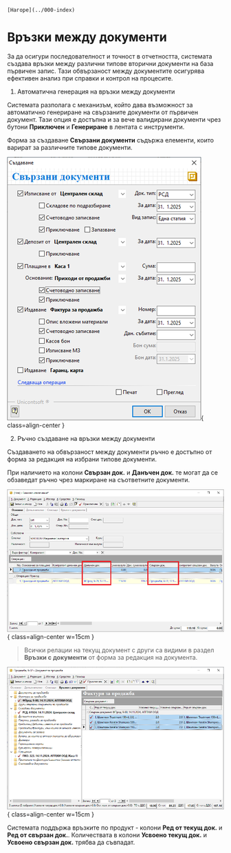 ```{only} html
[Нагоре](../000-index)
```

# Връзки между документи

За да осигури последователност и точност в отчетността, системата създава връзки между различни типове вторични документи на база първичен запис. Тази обвързаност между документите осигурява ефективен анализ при справки и контрол на процесите.   

1) Автоматична генерация на връзки между документи   

Системата разполага с механизъм, който дава възможност за автоматично генериране на свързаните документи от първичен документ. Тази опция е достъпна и за вече валидирани документи чрез бутони **Приключен** и **Генериране** в лентата с инструменти.  

Форма за създаване **Свързани документи** съдържа елементи, които варират за различните типове документи.  

![](902-row-crosses1.png){ class=align-center }

2) Ръчно създаване на връзки между документи  

Създаването на обвързаност между документи ръчно е достъпно от форма за редакция на избрани типове документи.  

При наличието на колони **Свързан док.** и **Данъчен док.** те могат да се обзаведат ръчно чрез маркиране на съответните документи.  

![](902-row-crosses2.png){ class=align-center w=15cm }

> Всички релации на текущ документ с други са видими в раздел **Връзки с документи** от форма за редакция на документа.  

![](902-row-crosses3.png){ class=align-center w=15cm }

Системата поддържа връзките по продукт - колони **Ред от текущ док.** и **Ред от свързан док.**. 
Количествата в колони **Усвоено текущ док.** и **Усвоено свързан док.** трябва да съвпадат.
